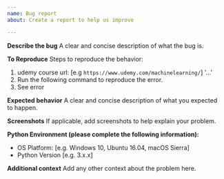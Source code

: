 ```yaml
---
name: Bug report
about: Create a report to help us improve

---
```


**Describe the bug**
A clear and concise description of what the bug is.

**To Reproduce**
Steps to reproduce the behavior:
1. udemy course url: [e.g `https://www.udemy.com/machinelearning/`] '...'
2. Run the following command to reproduce the error.
3. See error

**Expected behavior**
A clear and concise description of what you expected to happen.

**Screenshots**
If applicable, add screenshots to help explain your problem.

**Python Environment (please complete the following information):**
 - OS Platform: [e.g. Windows 10, Ubuntu 16.04, macOS Sierra]
 - Python Version [e.g. 3.x.x]

**Additional context**
Add any other context about the problem here.
